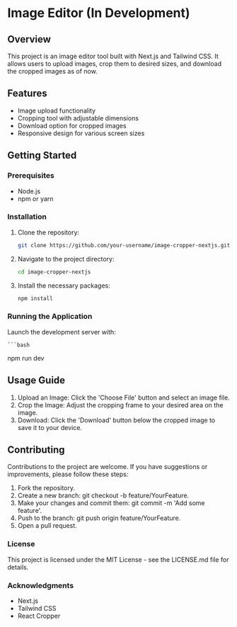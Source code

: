 # Image Editor (In Development)

## Overview
This project is an image editor tool built with Next.js and Tailwind CSS. It allows users to upload images, crop them to desired sizes, and download the cropped images as of now.

## Features
- Image upload functionality
- Cropping tool with adjustable dimensions
- Download option for cropped images
- Responsive design for various screen sizes

## Getting Started

### Prerequisites
- Node.js
- npm or yarn

### Installation
1. Clone the repository:
   ```bash
   git clone https://github.com/your-username/image-cropper-nextjs.git

2. Navigate to the project directory:
   ```bash
   cd image-cropper-nextjs
3. Install the necessary packages:
   ```bash
   npm install

### Running the Application

Launch the development server with:

    ```bash
npm run dev

## Usage Guide
1. Upload an Image: Click the 'Choose File' button and select an image file.
2. Crop the Image: Adjust the cropping frame to your desired area on the image.
3. Download: Click the 'Download' button below the cropped image to save it to your device.

## Contributing
Contributions to the project are welcome. If you have suggestions or improvements, please follow these steps:

1. Fork the repository.
2. Create a new branch: git checkout -b feature/YourFeature.
3. Make your changes and commit them: git commit -m 'Add some feature'.
4. Push to the branch: git push origin feature/YourFeature.
5. Open a pull request.

### License
This project is licensed under the MIT License - see the LICENSE.md file for details.

### Acknowledgments
- Next.js
- Tailwind CSS
- React Cropper



